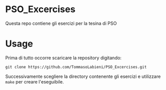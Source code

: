 # PSO_Excercises
Questa repo contiene gli esercizi per la tesina di PSO

# Usage

Prima di tutto occorre scaricare la repository digitando: 

`git clone https://github.com/TommasoLabieni/PSO_Excercises.git`

Successivamente scegliere la directory contenente gli esercizi e utilizzare `make` per creare l'eseguibile.
